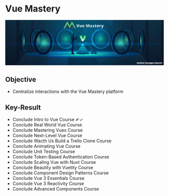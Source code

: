 # Vue Mastery
![](https://github.com/jonathan-acquesta/Vue-Mastery/blob/master/Banner.jpg)
 
## Objective
- Centralize interactions with the Vue Mastery platform

## Key-Result
- Conclude Intro to Vue Course ✔✓
- Conclude Real World Vue Course
- Conclude Mastering Vuex Course
- Conclude Next-Level Vue Course
- Conclude Wacth Us Build a Trello Clone Course
- Conclude Animating Vue Course
- Conclude Unit Testing Course
- Conclude Token-Based Authentication Course
- Conclude Scaling Vue with Nuxt Course
- Conclude Beautity with Vuetity Course
- Conclude Component Design Patterns Course
- Conclude Vue 3 Essentials Course
- Conclude Vue 3 Reactivity Course
- Conclude Advanced Components Course
